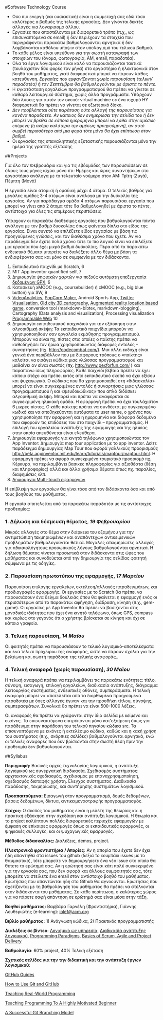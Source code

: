 #Software Technology Course

- Οσο πιο ενεργή (και ουσιαστική) είναι η συμμετοχή σας εδώ τόσο καλύτερος ο βαθμός της τελικής εργασίας. Δεν γίνονται δεκτές αλλαγές για λογαριασμό άλλου. 
- Εργασίες που αποστέλονται με διαφορετικό τρόπο (π.χ., ως επισυναπτόμενα σε email) ή δεν περιέχουν τα στοιχεία που περιγράφονται παρακάτω βαθμολογούνται αρνητικά ή δεν λαμβάνονται καθόλου υπόψιν στον υπολογισμό του τελικού βαθμού.
- Το κάθε μέλος είναι υπεύθυνο για την σωστή καταγραφή των στοιχείων του (όνομα, φωτογραφία, AM, email, παραδοτέα).
- Ολα τα έργα λογισμικού είναι καλό να παρουσιάζονται τακτικά (τουλάχιστον δύο φορές τον μήνα) στο εργαστήριο ή ηλεκτρονικά στον βοηθό του μαθήματος, γιατί διαφορετικά μπορεί να πάρουν λάθος κατευθυνση. *Εργασίες που εμφανίζονται χωρίς παρουσίαση (τελική/παραδοτέα) ή τον Σεπτέμβριο θα βαθμολογούνται με άριστα το πέντε.*
- Η εγκατάσταση εργαλείων προγραμματισμού θα πρέπει να γίνεται σε καθαρό λειτουργικό σύστημα, χωρίς άλλα προγράμματα. Υπάρχουν δύο λύσεις για αυτόν τον σκοπό: virtual machine σε ένα ισχυρό ΗΥ διαφορετικά θα πρέπει να γίνεται σε εξωτερικό δίσκο.
- *Δεν προβλέπεται ούτε παράταση ούτε αλλαγή της παρουσίασης για κανένα παραδοτέο. Αν κάποιος δεν ενημερώσει την σελίδα του ή δεν μπορεί να βρεθεί σε κάποια ημερομηνία μπορεί να έρθει στην αμέσως επόμενη (ή ακόμη καλύτερα την αμέσως προηγούμενη), αν αυτό συμβεί περισσότερο από μια φορά τότε μόνο θα έχει επίπτωση στον βαθμό.*
- Οι εργασίες της επαναληπτικής εξεταστικής παρουσιάζονται μόνο την ημέρα της γραπτής εξέτασης

##Projects

Για όλο τον Φεβρουάριο και για τις εβδομάδες των παρουσιάσεων σε όλους τους μήνες ισχύει μόνο ότι: Ημέρες και ώρες συναντήσεων στο εργαστήριο ανάλογα με το τελευταίο νούμερο στον ΑΜ: Τρίτη (Ζυγά), Πέμπτη (Μονά)

Η εργασία είναι ατομική ή ομαδική μέχρι 4 άτομα. Ο τελικός βαθμός για μεγάλες ομάδες 3-4 ατόμων είναι ανάλογα με την δυσκολία της εργασίας. Αν για παράδειγμα ομάδα 4 ατόμων παρουσιάσει εργασία που μπορεί να γίνει από 2 άτομα τότε θα βαθμολογηθεί με άριστα το πέντε, αντίστοιχα για όλες τις επιμέρους περιπτώσεις.

Υπάρχουν οι παρακάτω διαθέσιμες εργασίες που βαθμολογούνται πάντα ανάλογα με τον βαθμό δυσκολίας όπως φαίνεται δίπλα στο είδος της εργασίας. Είναι συνετό να επιλέξετε είδος εργασίας με βάση τις προηγούμενες γνώσεις, και τον διαθέσιμο χρόνο που έχετε. Αν για παράδειγμα δεν έχετε πολύ χρόνο τότε το πιο λογικό είναι να επιλέξετε μια εργασία που έχει μικρό βαθμό δυσκολίας. Πέρα από τα παρακάτω ενδεικτικά θέματα μπορείτε να διαλέξετε άλλο θέμα με βάση τα ενδιαφέροντα σας και μόνο σε συμφωνία με τον διδάσκοντα. 

1. Εκπαιδευτικό παιχνίδι με Scratch, 6
2. MIT App inventor quantified self, 7
3. Δημιουργία ψηφιακών χαρτών για πεζούς [αυτόματη επεξεργασία δεδομένων GPX](http://gis.stackexchange.com/questions/23464/is-there-a-good-gps-track-analysis-library), 9
4. Κατασκευή xMOOC (e.g., coursebuilder) ή cMOOC (e.g., big blue button) για SW, 9
5. [VideoAnalytics](http://www.socialskip.org/home), [PopCorn Maker](https://popcorn.webmaker.org/), Android Sports App, [Twitter Visualisation](http://www.Flutrack.org), [Old city 3D cartography](http://buildinginspector.nypl.org/), [Augmented reality location based game](https://www.tripventure.ne), conversion tool (markdown-bibtex, markdown-blogging), Cartography (Data analysis and visualization), Processing visualization  [Programmable Web](http://www.programmableweb.com) 10
6. Δημιουργία εκπαιδευτικού παιχνιδιού για την εξάσκηση στην αλγοριθμική σκέψη:
Τα εκπαιδευτικά παιχνίδια μπορούν να χρησιμοποιηθούν σαν εργαλεία εκμάθησης  προγραμματισμού. Μπορούν να είναι πχ. πίστες στις οποίες ο παίκτης πρέπει να καθοδηγήσει τον ήρωα χρησιμοποιώντας διάφορες εντολές – συναρτήσεις (πχ. http://codecombat.com/). Μια άλλη εκδοχή είναι γενικά ένα περιβάλλον που με διάφορους τρόπους ο «παίκτης» καλείται να εισάγει κώδικα μιας γλώσσας προγραμματισμού και μαθαίνει αν είναι σωστός (πχ. http://www.pexforfun.com/ ) και παραπάνω ίσως πληροφορίες. Κάθε παιχνίδι βέβαια  πρέπει να έχει κάποιο στόχο και πρέπει εκτός από εκπαιδευτικό σκοπό να έχει εξίσου και ψυχαγωγικό. Ο κώδικας που θα χρησιμοποιηθεί στη «διδασκαλία» μπορεί να είναι συγκεκριμένες εντολές ή συναρτήσεις μιας γλώσσας προγραμματισμού  ή και «ψευδοκώδικας» που απλά διδάσκει αλγοριθμική σκέψη. Μπορεί και πρέπει να αναφέρεται σε συγκεκριμένη ηλικιακή ομάδα. Η εφαρμογή πρέπει να έχει τουλάχιστον 6 μικρές πίστες. Ο κάθε παίκτης πρέπει να συνδέεται με συγκεκριμένο κωδικό και να αποθηκεύονται αυτόματα το user name, ο χρόνος που χρησιμοποίησε την εφαρμογή και η ημερομηνία και διάφορα δεδομένα που αφορούν τις επιδόσεις του στο παιχνίδι – προγραμματισμός. Η επιλογή του εργαλείου ανάπτυξης της εφαρμογής και της ηλικίας στην οποία απευθύνεται είναι ελεύθερα. 
7. Δημιουργία εφαρμογής για κινητά τηλέφωνα χρησιμοποιώντας τον App Inventor: Δημιουργία map tour application με το app inventor. Δείτε παράδειγμα δημιουργίας Map Tour που αφορά γαλλικούς προορισμούς  http://beta.appinventor.mit.edu/learn/tutorials/maptour/maptour.html. Η εφαρμογή πρέπει να αφορά συγκεκριμένο τουριστικό προορισμό πχ. Κέρκυρα, να περιλαμβάνει βασικές πληροφορίες για αξιοθέατα (θέση και πληροφορίες) αλλά και άλλα χρήσιμα θέματα όπως πχ. παραλίες, διαφημίσεις κλπ.
8. [Δημιουργία Multi-touch εφαρμογών](https://www.dropbox.com/s/5j9m14b7398j270/Software%20Technology_%CE%B5%CF%81%CE%B3%CE%B1%CF%83%CE%AF%CE%B5%CF%822.pdf?dl=0)

Η επίβλεψη των εργασίων θα γίνει τόσο από τον διδάσκοντα όσο και από τους βοηθούς του μαθήματος. 

Η εργασία αποτελείται από τα παρακάτω παραδοτέα με τις αντίστοιχες προθεσμίες:

### 1. Δήλωση και δέσμευση θέματος, *19 Φεβρουαρίου*

Μικρές αλλαγές στο θέμα στην διάρκεια του εξαμήνου για την αντιμετώπιση τεκμηριωμένων και αναπάντεχων αντικειμενικών προβλημάτων βαθμολογούνται θετικά. Μεγάλες ατεκμηρίωτες αλλαγές για αδικαιολόγητους προσωπικούς λόγους βαθμολογούνται αρνητικά. Η δήλωση θέματος γίνεται προσωπικά στον διδάσκοντα στις ώρες του μαθήματος και συνοδεύεται από την δημιουργία της σελίδας φοιτητή σύμφωνα με τις οδηγίες.

### 2. Παρουσίαση πρωτοτύπου της εφαρμογής,  *17 Μαρτίου*

Παρουσίαση επιλογής εργαλείων, εκτέλεση/αλλαγές παραδειγμάτων, και προδιαγραφές εφαρμογής. Οι εργασίες με το Scratch θα πρέπει να παρουσιάσουν ένα δείγμα δουλειάς όπου θα φαίνεται η εφαρμογή ενός οι περισσότερων από τα παρακάτω: αφήγηση, διάδραση, κίνηση (π.χ., gem-game). Οι εργασίες με App Inventor θα πρέπει να βασίζονται στις μοναδικές ιδιότητες που έχει ένα κινητό τηλέφωνο, όπως GPS, compass και κυρίως στο γεγονός ότι ο χρήστης βρίσκεται σε κίνηση και όχι σε κάποιο γραφείο.

### 3. Τελική παρουσίαση, *14 Μαϊου*

Οι φοιτητές πρέπει να παρουσιάσουν το τελικό λογισμικό-αποτελέσματα και ένα τελικό πρόχειρου της αναφοράς, ώστε να πάρουν σχόλια για την βελτίωση και σωστή παράδοση της τελικής αναφοράς..

### 4. Τελική αναφορά (χωρίς παρουσίαση), *30 Μαϊου*

Η τελική αναφορά πρέπει να περιλαμβάνει τις παρακάτω ενότητες: τίτλο, σύνοψη, εισαγωγή, επιλογή εργαλείων, διαδικασία ανάπτυξης, διάγραμμα λειτουργίας συστήματος, ενδεικτικές οθόνες, συμπεράσματα. Η τελική αναφορά μπορεί να αποτελείται από τα διορθωμένα προηγούμενα παραδοτέα με όσες αλλαγές έγιναν και την προσθήκη τίτλου, σύνοψης, συμπερασμάτων. Συνολικά θα πρέπει να είναι 500-1000 λέξεις. 

Οι αναφορές θα πρέπει να γράφονται στην ίδια σελίδα με κείμενο και εικόνες. Τα επισυναπτόμενα επιτρέπονται μόνο κατ'εξαίρεση όπως για παράδειγμα στην παράδοση του τελικού πηγαίου κώδικα src. Τα επισυναπτόμενα με εικόνες ή εκτελέσιμο κώδικα, καθώς και η κακή χρήση του συστήματος (π.χ., σκόρπιες σελίδες)  βαθμολογούνται αρνητικά, ενώ οι τελικές αναφορές που δεν βρίσκονται στην σωστή θέση πριν την προθεσμία δεν βαθμολογούνται.

##Syllabus

**Περιγραφή:** Βασικές αρχές τεχνολογίας λογισμικού, η ανάπτυξη λογισμικού ως συνεργατική διαδικασία. Σχεδιασμός συστήματος: αρχιτεκτονικός σχεδιασμός, σχεδιασμός με επαναχρησιμοποίηση, σχεδιασμός διεπαφής χρήστη. Eλεγχος συστήματος. Διαδικασία παράδοσης, τεκμηρίωσης, και συντήρησης συστημάτων λογισμικού.

**Προαπαιτούμενα:** Εισαγωγή στον προγραμματισμό, δομές δεδομένων, βάσεις δεδομένων, δίκτυα, αντικειμενοστραφής προγραμματισμός.

**Στόχος:** Ο σκοπός του μαθήματος είναι η μελέτη της θεωρίας και η πρακτική εξάσκηση στην σχεδίαση και ανάπτυξη λογισμικού. Η θεωρία και το project καλύπτουν πολλές διαφορετικές περιοχές εφαρμογών με έμφαση σε επίκαιρες εφαρμογές όπως οι εκπαιδευτικές εφαρμογές, οι ψηφιακές συλλογές, και οι ψυχαγωγικές εφαρμογές.

**Μέθοδος διδασκαλίας:** Διαλέξεις, demos, project.

**Ηλεκτρονικά φροντιστήρια / Απορίες:** Αν η απορία που έχετε δεν έχει ήδη απαντηθεί στα issues του github (δεξιά το κουμπάκι issues με το θαυμαστικό), τότε μπορείτε να δημιουργήσετε ένα νέο issue στο οποίο θα θέτετε το ερώτημά σας. Αν η ερώτησή σας είναι κάτι πολύ συγκεκριμένο για την εργασία σας, που δεν αφορά και άλλους συμφοιτητές σας, τότε μπορείτε να στείλετε ένα email στον αντίστοιχο βοηθό του μαθήματος. Ερωτήσεις που απαντώνται ήδη στο Github θα αγνοούνται. Ερωτήσεις που σχετίζονται με τη βαθμολόγηση του μαθήματος θα πρέπει να στέλνονται στον διδάσκοντα του μαθήματος. Σε κάθε περίπτωση, ο καλύτερος χώρος για να πάρετε σαφή απάντηση σε ερώτημά σας είναι μέσα στην τάξη.

**Βοηθοί μαθήματος:** Βαρβάρα Γαρνέλη (Φροντιστήρια), Γιάννης Λευθεριώτης (e-learning): iolef@acm.org

**Βιβλίο μαθήματος:** 1) Ανάγνωση κώδικα, 2) Πρακτικός προγραμματιστής

**Διαλέξεις σε βίντεο:** [Λογισμικό ως υπηρεσία](https://www.edx.org/course/engineering-software-service-uc-berkeleyx-cs169-1x#.VMN5yUesUuU), [Διαδικασία ανάπτυξης λογισμικού](https://www.udacity.com/course/ud805), [Programming Paradigms](https://www.udemy.com/cs-107-programming-paradigms/), [Basics of Scrum, Agile and Project Delivery](https://www.udemy.com/scrum-methodology/)

**Βαθμολογία:** 60% project, 40% Τελική εξέταση

**Σχετικές σελίδες για την την διδακτική και την ανάπτυξη έργων λογισμικού:**

[GitHub Guides](https://guides.github.com)

[How to Use Git and GitHub](https://www.udacity.com/course/ud775)

[Teaching Real-World Programming](http://cacm.acm.org/magazines/2013/8/166303-teaching-programming-the-way-it-works-outside-the-classroom/abstract)

[Teaching Programming To A Highly Motivated Beginner](http://cacm.acm.org/blogs/blog-cacm/156836-teaching-programming-to-a-highly-motivated-beginner/fulltext)

[A Successful Git Branching Model](http://nvie.com/posts/a-successful-git-branching-model/)
